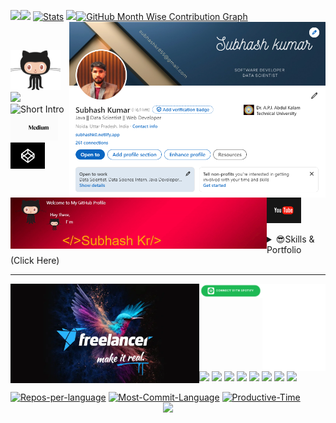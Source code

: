 
<div align="left">

<a href="https://github.com/subhash-kr0"><img src="https://github-readme-stats.vercel.app/api?username=subhash-kr0&hide_title=true&hide_border=true&show_icons=true&include_all_commits=true&count_private=true&hide_title=false&line_height=21&text_color=000&icon_color=000&bg_color=0,ea6161,ffc64d,fffc4d,52fa5a&theme=graywhite&hide_border=True" width="43%"/></a><img src="https://github-readme-stats.vercel.app/api/top-langs/?username=subhash-kr0&layout=compact&icon_color=fff&bg_color=0,52fa5a,4dfcff,c64dff&text_color=000&theme=graywhite&hide_border=false" width="28.5%"/></a>
<a href="https://github.com/subhash-kr0"><img src="http://github-profile-summary-cards.vercel.app/api/cards/stats?username=subhash-kr0&theme=nightowl" alt="Stats" width="27%"/></a>
<a href="https://github.com/subhash-kr0"><img src="https://github-stats-alpha.vercel.app/api?username=subhash-kr0&cc=00000&tc=00ecbc&ic=FF00CC&bc=088395" width="42%"></a><a href="https://github.com/subhash-kr0"><img src="http://github-profile-summary-cards.vercel.app/api/cards/profile-details?username=subhash-kr0&theme=nightowl" alt="GitHub Month Wise Contribution Graph" style="flex: 1; width: 58%; height: auto;"/></a>
<a href="https://www.linkedin.com/in/subhash-kr0"><img src="./img/image.png" alt="Image Description" width="410" align="right"/></a><a href="https://github.com/subhash-kr0"><img src="./gif/Header_1.gif" width="410" align=left /></a>

</div>
</br>

<a href="https://github.com/subhash-kr0"><img src="./gif/gif_2.gif" width="80" align=left/></a><img src="https://readme-typing-svg.demolab.com?font=Calibri &size=16&duration=400&pause=1000&multiline=true&width=200&height=70&lines=;Hello Developers 🤖;I'm Proficient in 🧑‍💻"/></a><a><img src="https://readme-typing-svg.demolab.com?font=Calibri &size=16&duration=400&pause=1000&multiline=true&width=400&height=30&lines=Java || Data Scientist || BlockChain Dev" alt="Short Intro"/></a>
<a href="https://medium.com/@subhash_kr0"><img src="./gif/mdm.gif" alt="medium" width="15%"/></a><a href="https://medium.com/@subhash_kr0"><img src="./gif/cpen.gif" alt="medium" width="11%"/></a><a href="https://medium.com/@subhash_kr0"><img src="./gif/yt.gif" alt="medium" width="11%"/></a>
<!-- [![Subhash kr Medium](https://github-readme-medium.vercel.app/?username=subhash-kr0)](https://medium.com/@subhash_kr0) -->
<details>
<summary>😎Skills & Portfolio (Click Here)</summary>
<div align="" width="100%">
<a href="https://github.com/subhash-kr0"><img src="./img/img_04.png" alt="Image Description" width="55%" height=auto /><img src="./img/img_03.png" alt="Image Description" width="35%" height=auto/></a>
</div>
</div> 
</details>
<div>
<hr>

<a href="https://www.freelancer.com/u/subhashkr0"><img src="./img/freelancer.webp" width="60%" height=auto align="left"></a>

<!-- ### 🎧 Spotify Playing -->
<div align="left">
<a href="https://open.spotify.com/"><img src="./img/btn-spotify.png" width="20%" height=auto align="left"></a><a href="https://open.spotify.com/"><img src="./img/default.svg" width="20%" height=auto align="left"></a>

</div>

<a href="https://codepen.io/Subhash-Kr">![](https://skillicons.dev/icons?i=codepen&theme=dark)</a> <a href="https://stackoverflow.com/users/25767224/subhash-kr">![](https://skillicons.dev/icons?i=stackoverflow&theme=dark)</a> ![](https://skillicons.dev/icons?i=discord&theme=dark) <a href="https://www.instagram.com/subhash_k0/">![](https://skillicons.dev/icons?i=instagram&theme=dark)</a> <a href="https://www.linkedin.com/in/subhash-kr0">![](https://skillicons.dev/icons?i=linkedin&theme=dark)</a> <a href="https://x.com/subhash_k0">![](https://skillicons.dev/icons?i=twitter&theme=dark)</a> <a href="https://dev.to/subhash_kr">![](https://skillicons.dev/icons?i=devto&theme=dark)</a> <a href="https://github.com/subhash-k0">![](https://skillicons.dev/icons?i=github&theme=dark)</a>

<div align="center">

<div align="center" style="display: flex; flex-direction: row; flex-wrap: nowrap; gap: 1px;">
</div>

<div align="left">
<a href="https://github.com/subhash-kr0"><img src="http://github-profile-summary-cards.vercel.app/api/cards/repos-per-language?username=subhash-kr0&theme=nightowl" alt="Repos-per-language" width="32.3%"/></a>
<a href="https://github.com/subhash-kr0"><img src="http://github-profile-summary-cards.vercel.app/api/cards/most-commit-language?username=subhash-kr0&theme=nightowl" alt="Most-Commit-Language" width="32.3%"/></a>
<a href="https://github.com/subhash-kr0"><img src="http://github-profile-summary-cards.vercel.app/api/cards/productive-time?username=subhash-kr0&hide_border=false&theme=nightowl&utcOffset=5.30" alt="Productive-Time" width="32.3%"/></a>
<!-- <a href="https://github.com/subhash-kr0"><img src="http://github-readme-streak-stats.herokuapp.com?user=subhash-kr0&theme=nightowl&&ate_format=M%20j%5B%2C%20Y%5D" alt="GitHub Streak" width="42%" height=auto/></a> -->
</div>
<!-- Footer -->
<a href="https://github.com/subhash-kr0"><img src="https://capsule-render.vercel.app/api?type=waving&color=gradient&height=100&section=footer" width="100%" /></a>

</div>

<!-- <img align="center" src="https://githubstat.linsnow.cn/api?username=subhash-kr0&count_private=true&show_icons=true&theme=ambient_gradient" /> -->

<!--
![Visitor Count](https://profile-counter.glitch.me/subhash-kr0/count.svg)

![](https://komarev.com/ghpvc/?username=your-github-subhash-kr0) -->


<!-- <img src="https://github-stats-alpha.vercel.app/api?username=subhash-kr0&cc=011627&tc=37BCF6&ic=FF00CC&bc=0000ff"> -->
